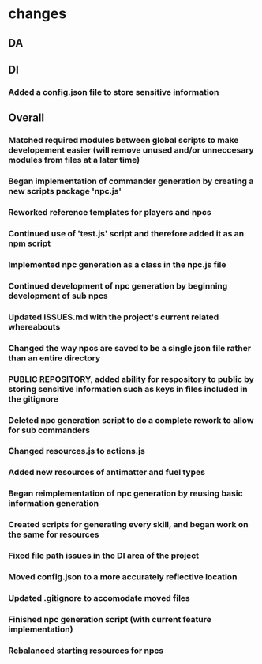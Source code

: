 # changes

## DA

## DI

### Added a config.json file to store sensitive information

## Overall

### Matched required modules between global scripts to make developement easier (will remove unused and/or unneccesary modules from files at a later time)

### Began implementation of commander generation by creating a new scripts package 'npc.js'

### Reworked reference templates for players and npcs

### Continued use of 'test.js' script and therefore added it as an npm script

### Implemented npc generation as a class in the npc.js file

### Continued development of npc generation by beginning development of sub npcs

### Updated ISSUES.md with the project's current related whereabouts

### Changed the way npcs are saved to be a single json file rather than an entire directory

### PUBLIC REPOSITORY, added ability for respository to public by storing sensitive information such as keys in files included in the gitignore

### Deleted npc generation script to do a complete rework to allow for sub commanders

### Changed resources.js to actions.js

### Added new resources of antimatter and fuel types

### Began reimplementation of npc generation by reusing basic information generation

### Created scripts for generating every skill, and began work on the same for resources

### Fixed file path issues in the DI area of the project

### Moved config.json to a more accurately reflective location

### Updated .gitignore to accomodate moved files

### Finished npc generation script (with current feature implementation)

### Rebalanced starting resources for npcs

